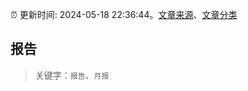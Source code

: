 :alarm_clock: 更新时间: 2024-05-18 22:36:44。[文章来源](/README.md)、[文章分类](/TAGS.md)

## 报告


> 关键字：`报告`、`月报`



